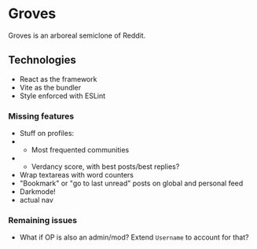 # Groves

Groves is an arboreal semiclone of Reddit.

## Technologies

- React as the framework
- Vite as the bundler
- Style enforced with ESLint

### Missing features

- Stuff on profiles:
- - Most frequented communities
- - Verdancy score, with best posts/best replies?
- Wrap textareas with word counters
- "Bookmark" or "go to last unread" posts on global and personal feed
- Darkmode!
- actual nav

### Remaining issues

- What if OP is also an admin/mod? Extend `Username` to account for that?
